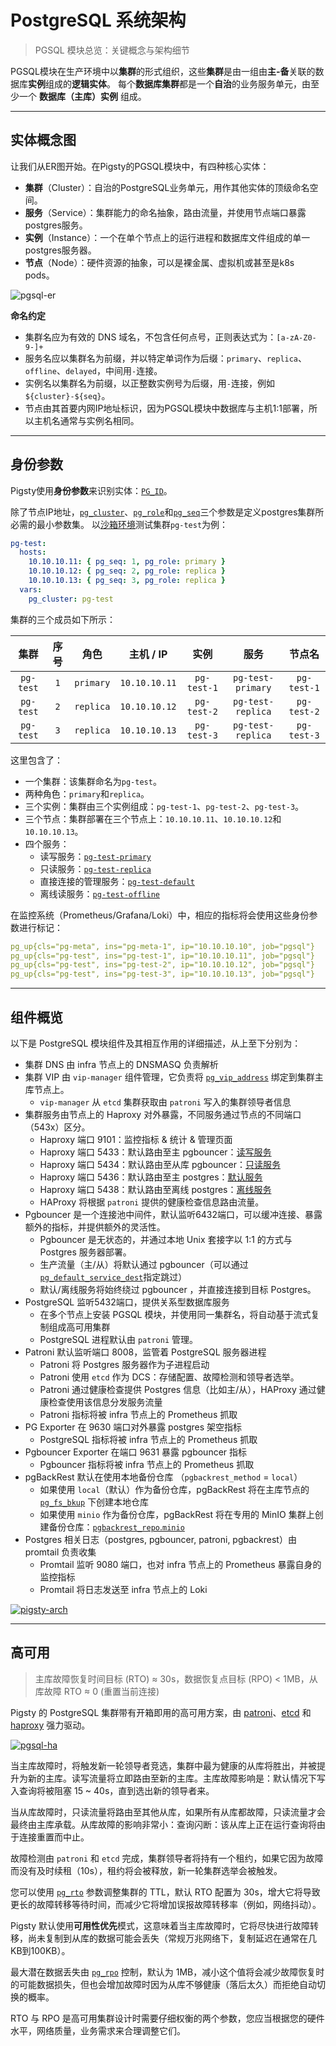 # PostgreSQL 系统架构

> PGSQL 模块总览：关键概念与架构细节 

PGSQL模块在生产环境中以**集群**的形式组织，这些**集群**是由一组由**主-备**关联的数据库**实例**组成的**逻辑实体**。
每个**数据库集群**都是一个**自治**的业务服务单元，由至少一个 **数据库（主库）实例** 组成。


----------------

## 实体概念图

让我们从ER图开始。在Pigsty的PGSQL模块中，有四种核心实体：

- **集群**（Cluster）：自治的PostgreSQL业务单元，用作其他实体的顶级命名空间。
- **服务**（Service）：集群能力的命名抽象，路由流量，并使用节点端口暴露postgres服务。
- **实例**（Instance）：一个在单个节点上的运行进程和数据库文件组成的单一postgres服务器。
- **节点**（Node）：硬件资源的抽象，可以是裸金属、虚拟机或甚至是k8s pods。

![pgsql-er](https://github.com/Vonng/pigsty/assets/8587410/37f224bc-1b1d-47aa-bab3-3885cffcd05a)

**命名约定**

- 集群名应为有效的 DNS 域名，不包含任何点号，正则表达式为：`[a-zA-Z0-9-]+`
- 服务名应以集群名为前缀，并以特定单词作为后缀：`primary`、`replica`、`offline`、`delayed`，中间用`-`连接。
- 实例名以集群名为前缀，以正整数实例号为后缀，用`-`连接，例如`${cluster}-${seq}`。
- 节点由其首要内网IP地址标识，因为PGSQL模块中数据库与主机1:1部署，所以主机名通常与实例名相同。


----------------

## 身份参数

Pigsty使用**身份参数**来识别实体：[`PG_ID`](PARAM#PG_ID)。

除了节点IP地址，[`pg_cluster`](PARAM#pg_cluster)、[`pg_role`](PARAM#pg_role)和[`pg_seq`](PARAM#pg_seq)三个参数是定义postgres集群所必需的最小参数集。
以[沙箱环境](PROVISION#沙箱环境)测试集群`pg-test`为例：

```yaml
pg-test:
  hosts:
    10.10.10.11: { pg_seq: 1, pg_role: primary }
    10.10.10.12: { pg_seq: 2, pg_role: replica }
    10.10.10.13: { pg_seq: 3, pg_role: replica }
  vars:
    pg_cluster: pg-test
```

集群的三个成员如下所示：

|    集群     | 序号  |    角色     |    主机 / IP    |     实例      |        服务         |     节点名     |
|:---------:|:---:|:---------:|:-------------:|:-----------:|:-----------------:|:-----------:|
| `pg-test` | `1` | `primary` | `10.10.10.11` | `pg-test-1` | `pg-test-primary` | `pg-test-1` |
| `pg-test` | `2` | `replica` | `10.10.10.12` | `pg-test-2` | `pg-test-replica` | `pg-test-2` |
| `pg-test` | `3` | `replica` | `10.10.10.13` | `pg-test-3` | `pg-test-replica` | `pg-test-3` |

这里包含了：

- 一个集群：该集群命名为`pg-test`。
- 两种角色：`primary`和`replica`。
- 三个实例：集群由三个实例组成：`pg-test-1`、`pg-test-2`、`pg-test-3`。
- 三个节点：集群部署在三个节点上：`10.10.10.11`、`10.10.10.12`和`10.10.10.13`。
- 四个服务：
  - 读写服务：[`pg-test-primary`](PGSQL-SVC#primary服务)
  - 只读服务：[`pg-test-replica`](PGSQL-SVC#replica服务)
  - 直接连接的管理服务：[`pg-test-default`](PGSQL-SVC#default服务)
  - 离线读服务：[`pg-test-offline`](PGSQL-SVC#offline服务)

在监控系统（Prometheus/Grafana/Loki）中，相应的指标将会使用这些身份参数进行标记：

```yaml
pg_up{cls="pg-meta", ins="pg-meta-1", ip="10.10.10.10", job="pgsql"}
pg_up{cls="pg-test", ins="pg-test-1", ip="10.10.10.11", job="pgsql"}
pg_up{cls="pg-test", ins="pg-test-2", ip="10.10.10.12", job="pgsql"}
pg_up{cls="pg-test", ins="pg-test-3", ip="10.10.10.13", job="pgsql"}
```



----------------

## 组件概览

以下是 PostgreSQL 模块组件及其相互作用的详细描述，从上至下分别为：

- 集群 DNS 由 infra 节点上的 DNSMASQ 负责解析
- 集群 VIP 由 `vip-manager` 组件管理，它负责将 [`pg_vip_address`](PARAM#pg_vip_address) 绑定到集群主库节点上。
  - `vip-manager` 从 `etcd` 集群获取由 `patroni` 写入的集群领导者信息
- 集群服务由节点上的 Haproxy 对外暴露，不同服务通过节点的不同端口（543x）区分。
  - Haproxy 端口 9101：监控指标 & 统计 & 管理页面
  - Haproxy 端口 5433：默认路由至主 pgbouncer：[读写服务](PGSQL-SVC#primary服务)
  - Haproxy 端口 5434：默认路由至从库 pgbouncer：[只读服务](PGSQL-SVC#replica服务)
  - Haproxy 端口 5436：默认路由至主 postgres：[默认服务](PGSQL-SVC#default服务)
  - Haproxy 端口 5438：默认路由至离线 postgres：[离线服务](PGSQL-SVC#offline服务)
  - HAProxy 将根据 `patroni` 提供的健康检查信息路由流量。
- Pgbouncer 是一个连接池中间件，默认监听6432端口，可以缓冲连接、暴露额外的指标，并提供额外的灵活性。
  - Pgbouncer 是无状态的，并通过本地 Unix 套接字以 1:1 的方式与 Postgres 服务器部署。
  - 生产流量（主/从）将默认通过 pgbouncer（可以通过[`pg_default_service_dest`](PARAM#pg_default_service_dest)指定跳过）
  - 默认/离线服务将始终绕过 pgbouncer ，并直接连接到目标 Postgres。
- PostgreSQL 监听5432端口，提供关系型数据库服务
  - 在多个节点上安装 PGSQL 模块，并使用同一集群名，将自动基于流式复制组成高可用集群
  - PostgreSQL 进程默认由 `patroni` 管理。
- Patroni 默认监听端口 8008，监管着 PostgreSQL 服务器进程
  - Patroni 将 Postgres 服务器作为子进程启动
  - Patroni 使用 `etcd` 作为 DCS：存储配置、故障检测和领导者选举。
  - Patroni 通过健康检查提供 Postgres 信息（比如主/从），HAProxy 通过健康检查使用该信息分发服务流量
  - Patroni 指标将被 infra 节点上的 Prometheus 抓取
- PG Exporter 在 9630 端口对外暴露 postgres 架空指标
  - PostgreSQL 指标将被 infra 节点上的 Prometheus 抓取
- Pgbouncer Exporter 在端口 9631 暴露 pgbouncer 指标
  - Pgbouncer 指标将被 infra 节点上的 Prometheus 抓取
- pgBackRest 默认在使用本地备份仓库 （`pgbackrest_method` = `local`）
  - 如果使用 `local`（默认）作为备份仓库，pgBackRest 将在主库节点的[`pg_fs_bkup`](PARAM#pg_fs_bkup) 下创建本地仓库
  - 如果使用 `minio` 作为备份仓库，pgBackRest 将在专用的 MinIO 集群上创建备份仓库：[`pgbackrest_repo`.`minio`](PARAM#pgbackrest_repo)
- Postgres 相关日志（postgres, pgbouncer, patroni, pgbackrest）由 promtail 负责收集
  - Promtail 监听 9080 端口，也对 infra 节点上的 Prometheus 暴露自身的监控指标 
  - Promtail 将日志发送至 infra 节点上的 Loki

[![pigsty-arch](https://github.com/Vonng/pigsty/assets/8587410/7b226641-e61b-4e79-bc31-759204778bd5)](INFRA)



----------------

## 高可用

> 主库故障恢复时间目标 (RTO) ≈ 30s，数据恢复点目标 (RPO) < 1MB，从库故障 RTO ≈ 0 (重置当前连接)

Pigsty 的 PostgreSQL 集群带有开箱即用的高可用方案，由 [patroni](https://patroni.readthedocs.io/en/latest/)、[etcd](https://etcd.io/) 和 [haproxy](http://www.haproxy.org/) 强力驱动。

[![pgsql-ha](https://github.com/Vonng/pigsty/assets/8587410/645501d1-384e-4009-b41b-8488654f17d3)](PGSQL-ARCH.md)

当主库故障时，将触发新一轮领导者竞选，集群中最为健康的从库将胜出，并被提升为新的主库。读写流量将立即路由至新的主库。主库故障影响是：默认情况下写入查询将被阻塞 15 ~ 40s，直到选出新的领导者来。

当从库故障时，只读流量将路由至其他从库，如果所有从库都故障，只读流量才会最终由主库承载。从库故障的影响非常小：查询闪断：该从库上正在运行查询将由于连接重置而中止。

故障检测由 `patroni` 和 `etcd` 完成，集群领导者将持有一个租约，如果它因为故障而没有及时续租（10s），租约将会被释放，新一轮集群选举会被触发。

您可以使用 [`pg_rto`](PARAM#pg_rto) 参数调整集群的 TTL，默认 RTO 配置为 30s，增大它将导致更长的故障转移等待时间，而减少它将增加误报故障转移率（例如，网络抖动）。

Pigsty 默认使用**可用性优先**模式，这意味着当主库故障时，它将尽快进行故障转移，尚未复制到从库的数据可能会丢失（常规万兆网络下，复制延迟在通常在几KB到100KB）。

最大潜在数据丢失由 [`pg_rpo`](PARAM#pg_rpo) 控制，默认为 1MB，减小这个值将会减少故障恢复时的可能数据损失，但也会增加故障时因为从库不够健康（落后太久）而拒绝自动切换的概率。

RTO 与 RPO 是高可用集群设计时需要仔细权衡的两个参数，您应当根据您的硬件水平，网络质量，业务需求来合理调整它们。
